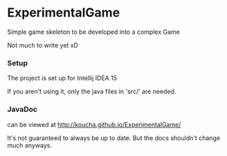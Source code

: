 # ExperimentalGame

Simple game skeleton to be developed into a complex Game

Not much to write yet xD



### Setup

The project is set up for Intellij IDEA 15

If you aren't using it, only the java files in 'src/' are needed.



### JavaDoc

can be viewed at http://koucha.github.io/ExperimentalGame/

It's not guaranteed to always be up to date. But the docs shouldn't change much anyways.
